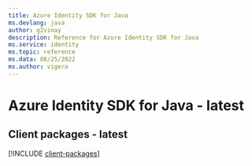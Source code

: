 ```yaml
---
title: Azure Identity SDK for Java
ms.devlang: java
author: g2vinay
description: Reference for Azure Identity SDK for Java
ms.service: identity
ms.topic: reference
ms.data: 08/25/2022
ms.author: vigera
---
```

# Azure Identity SDK for Java - latest

## Client packages - latest
[!INCLUDE [client-packages](identity-client-index.md)]